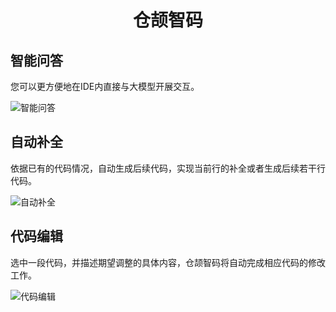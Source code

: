 </div>

<h1 align="center">仓颉智码</h1>

<p></p>

## 智能问答

您可以更方便地在IDE内直接与大模型开展交互。

![智能问答](docs/static/img/chat.gif)

## 自动补全

依据已有的代码情况，自动生成后续代码，实现当前行的补全或者生成后续若干行代码。

![自动补全](docs/static/img/autocomplete.gif)

## 代码编辑

选中一段代码，并描述期望调整的具体内容，仓颉智码将自动完成相应代码的修改工作。

![代码编辑](docs/static/img/edit.gif)

</div>

